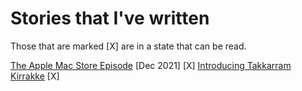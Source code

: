 # Stories that I've written

Those that are marked [X] are in a state that can be read.

[The Apple Mac Store Episode](pages/TheAppleMacStoreEpisode.md) [Dec 2021] [X]
[Introducing Takkarram Kirrakke](pages/IntroducingTakkarramKirrakke.md) [X]
